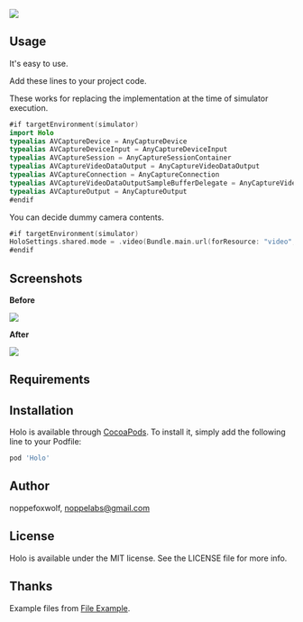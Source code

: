 ![](https://github.com/noppefoxwolf/Holo/blob/master/.github/Logo.png)

## Usage 

It's easy to use.

Add these lines to your project code.

These works for replacing the implementation at the time of simulator execution.

```swift
#if targetEnvironment(simulator)
import Holo
typealias AVCaptureDevice = AnyCaptureDevice
typealias AVCaptureDeviceInput = AnyCaptureDeviceInput
typealias AVCaptureSession = AnyCaptureSessionContainer
typealias AVCaptureVideoDataOutput = AnyCaptureVideoDataOutput
typealias AVCaptureConnection = AnyCaptureConnection
typealias AVCaptureVideoDataOutputSampleBufferDelegate = AnyCaptureVideoDataOutputSampleBufferDelegate
typealias AVCaptureOutput = AnyCaptureOutput
#endif
```

You can decide dummy camera contents.

```swift
#if targetEnvironment(simulator)
HoloSettings.shared.mode = .video(Bundle.main.url(forResource: "video", withExtension: "mp4")!)
#endif
```

## Screenshots

**Before**

![](https://github.com/noppefoxwolf/Holo/blob/master/.github/1.gif)

**After**

![](https://github.com/noppefoxwolf/Holo/blob/master/.github/2.gif)

## Requirements

## Installation

Holo is available through [CocoaPods](https://cocoapods.org). To install
it, simply add the following line to your Podfile:

```ruby
pod 'Holo'
```

## Author

noppefoxwolf, noppelabs@gmail.com

## License

Holo is available under the MIT license. See the LICENSE file for more info.

## Thanks

Example files from [File Example](https://file-examples.com/index.php).
